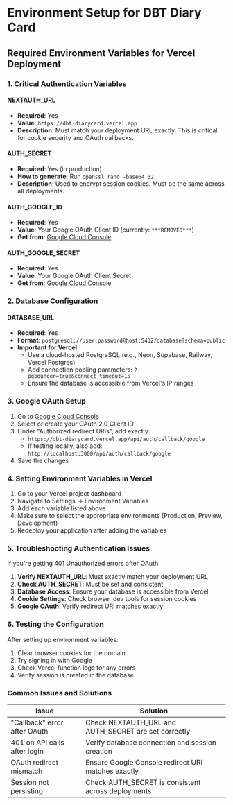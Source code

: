 # Environment Setup for DBT Diary Card

## Required Environment Variables for Vercel Deployment

### 1. Critical Authentication Variables

#### NEXTAUTH_URL

- **Required**: Yes
- **Value**: `https://dbt-diarycard.vercel.app`
- **Description**: Must match your deployment URL exactly. This is critical for cookie security and OAuth callbacks.

#### AUTH_SECRET

- **Required**: Yes (in production)
- **How to generate**: Run `openssl rand -base64 32`
- **Description**: Used to encrypt session cookies. Must be the same across all deployments.

#### AUTH_GOOGLE_ID

- **Required**: Yes
- **Value**: Your Google OAuth Client ID (currently: `***REMOVED***`)
- **Get from**: [Google Cloud Console](https://console.cloud.google.com/apis/credentials)

#### AUTH_GOOGLE_SECRET

- **Required**: Yes
- **Value**: Your Google OAuth Client Secret
- **Get from**: [Google Cloud Console](https://console.cloud.google.com/apis/credentials)

### 2. Database Configuration

#### DATABASE_URL

- **Required**: Yes
- **Format**: `postgresql://user:password@host:5432/database?schema=public`
- **Important for Vercel**:
  - Use a cloud-hosted PostgreSQL (e.g., Neon, Supabase, Railway, Vercel Postgres)
  - Add connection pooling parameters: `?pgbouncer=true&connect_timeout=15`
  - Ensure the database is accessible from Vercel's IP ranges

### 3. Google OAuth Setup

1. Go to [Google Cloud Console](https://console.cloud.google.com/apis/credentials)
2. Select or create your OAuth 2.0 Client ID
3. Under "Authorized redirect URIs", add exactly:
   - `https://dbt-diarycard.vercel.app/api/auth/callback/google`
   - If testing locally, also add: `http://localhost:3000/api/auth/callback/google`
4. Save the changes

### 4. Setting Environment Variables in Vercel

1. Go to your Vercel project dashboard
2. Navigate to Settings → Environment Variables
3. Add each variable listed above
4. Make sure to select the appropriate environments (Production, Preview, Development)
5. Redeploy your application after adding the variables

### 5. Troubleshooting Authentication Issues

If you're getting 401 Unauthorized errors after OAuth:

1. **Verify NEXTAUTH_URL**: Must exactly match your deployment URL
2. **Check AUTH_SECRET**: Must be set and consistent
3. **Database Access**: Ensure your database is accessible from Vercel
4. **Cookie Settings**: Check browser dev tools for session cookies
5. **Google OAuth**: Verify redirect URI matches exactly

### 6. Testing the Configuration

After setting up environment variables:

1. Clear browser cookies for the domain
2. Try signing in with Google
3. Check Vercel function logs for any errors
4. Verify session is created in the database

### Common Issues and Solutions

| Issue                        | Solution                                             |
| ---------------------------- | ---------------------------------------------------- |
| "Callback" error after OAuth | Check NEXTAUTH_URL and AUTH_SECRET are set correctly |
| 401 on API calls after login | Verify database connection and session creation      |
| OAuth redirect mismatch      | Ensure Google Console redirect URI matches exactly   |
| Session not persisting       | Check AUTH_SECRET is consistent across deployments   |
